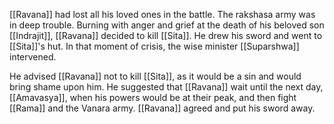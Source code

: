 [[Ravana]] had lost all his loved ones in the battle. The rakshasa army was in deep trouble. Burning with anger and grief at the death of his beloved son [[Indrajit]], [[Ravana]] decided to kill [[Sita]]. He drew his sword and went to [[Sita]]'s hut. In that moment of crisis, the wise minister [[Suparshwa]] intervened.

He advised [[Ravana]] not to kill [[Sita]], as it would be a sin and would bring shame upon him. He suggested that [[Ravana]] wait until the next day, [[Amavasya]], when his powers would be at their peak, and then fight [[Rama]] and the Vanara army. [[Ravana]] agreed and put his sword away.